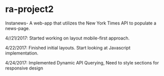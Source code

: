 # ra-project2
Instanews- A web-app that utilizes the New York Times API to populate a news-page.

4//21/2017:
Started working on layout mobile-first approach.

4/22/2017:
Finished initial layouts. Start looking at Javascript implementation.

4/24/2017:
Implemented Dynamic API Querying, Need to style sections for responsive design
